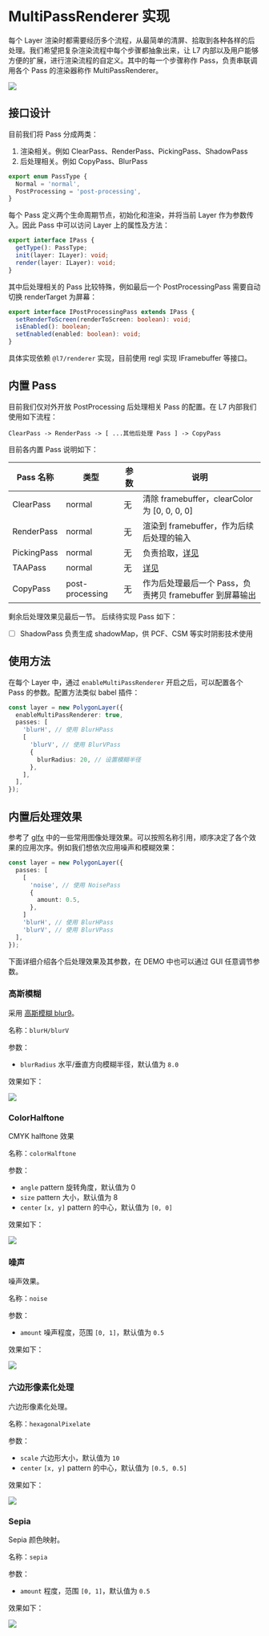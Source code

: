 # MultiPassRenderer 实现

每个 Layer 渲染时都需要经历多个流程，从最简单的清屏、拾取到各种各样的后处理。我们希望把复杂渲染流程中每个步骤都抽象出来，让 L7 内部以及用户能够方便的扩展，进行渲染流程的自定义。其中的每一个步骤称作 Pass，负责串联调用各个 Pass 的渲染器称作 MultiPassRenderer。

![](./screenshots/blurpass.png)

## 接口设计

目前我们将 Pass 分成两类：
  1. 渲染相关。例如 ClearPass、RenderPass、PickingPass、ShadowPass
  2. 后处理相关。例如 CopyPass、BlurPass

```typescript
export enum PassType {
  Normal = 'normal',
  PostProcessing = 'post-processing',
}
```

每个 Pass 定义两个生命周期节点，初始化和渲染，并将当前 Layer 作为参数传入。因此 Pass 中可以访问 Layer 上的属性及方法：
```typescript
export interface IPass {
  getType(): PassType;
  init(layer: ILayer): void;
  render(layer: ILayer): void;
}
```

其中后处理相关的 Pass 比较特殊，例如最后一个 PostProcessingPass 需要自动切换 renderTarget 为屏幕：
```typescript
export interface IPostProcessingPass extends IPass {
  setRenderToScreen(renderToScreen: boolean): void;
  isEnabled(): boolean;
  setEnabled(enabled: boolean): void;
}
```

具体实现依赖 `@l7/renderer` 实现，目前使用 regl 实现 IFramebuffer 等接口。

## 内置 Pass

目前我们仅对外开放 PostProcessing 后处理相关 Pass 的配置。在 L7 内部我们使用如下流程：
```
ClearPass -> RenderPass -> [ ...其他后处理 Pass ] -> CopyPass
```

目前各内置 Pass 说明如下：

| Pass 名称 | 类型 | 参数 | 说明 |
| -------- | --- | ------------- | --------- |
| ClearPass  | normal | 无 | 清除 framebuffer，clearColor 为 [0, 0, 0, 0] |
| RenderPass | normal | 无 | 渲染到 framebuffer，作为后续后处理的输入 |
| PickingPass | normal | 无 | 负责拾取，[详见](./PixelPickingEngine.md) |
| TAAPass | normal | 无 | [详见](./TAA.md) |
| CopyPass   | post-processing | 无 | 作为后处理最后一个 Pass，负责拷贝 framebuffer 到屏幕输出 |

剩余后处理效果见最后一节。
后续待实现 Pass 如下：

- [ ] ShadowPass 负责生成 shadowMap，供 PCF、CSM 等实时阴影技术使用

## 使用方法

在每个 Layer 中，通过 `enableMultiPassRenderer` 开启之后，可以配置各个 Pass 的参数。配置方法类似 babel 插件：
```typescript
const layer = new PolygonLayer({
  enableMultiPassRenderer: true,
  passes: [
    'blurH', // 使用 BlurHPass
    [
      'blurV', // 使用 BlurVPass
      {
        blurRadius: 20, // 设置模糊半径
      },
    ],
  ],
});
```

## 内置后处理效果

参考了 [glfx](https://github.com/evanw/glfx.js) 中的一些常用图像处理效果。可以按照名称引用，顺序决定了各个效果的应用次序。例如我们想依次应用噪声和模糊效果：

```typescript
const layer = new PolygonLayer({
  passes: [
    [
      'noise', // 使用 NoisePass
      {
        amount: 0.5,
      },
    ]
    'blurH', // 使用 BlurHPass
    'blurV', // 使用 BlurVPass
  ],
});
```

下面详细介绍各个后处理效果及其参数，在 DEMO 中也可以通过 GUI 任意调节参数。

### 高斯模糊

采用 [高斯模糊 blur9](https://github.com/Jam3/glsl-fast-gaussian-blur/blob/master/9.glsl)。

名称：`blurH/blurV`

参数：
* `blurRadius` 水平/垂直方向模糊半径，默认值为 `8.0`

效果如下：

![](./screenshots/blurpass.png)

### ColorHalftone

CMYK halftone 效果

名称：`colorHalftone`

参数：
* `angle` pattern 旋转角度，默认值为 0
* `size` pattern 大小，默认值为 8
* `center` `[x, y]` pattern 的中心，默认值为 `[0, 0]`

效果如下：

![](./screenshots/halftone.png)

### 噪声

噪声效果。

名称：`noise`

参数：
* `amount` 噪声程度，范围 `[0, 1]`，默认值为 `0.5`

效果如下：

![](./screenshots/noise.png)

### 六边形像素化处理

六边形像素化处理。

名称：`hexagonalPixelate`

参数：
* `scale` 六边形大小，默认值为 `10`
* `center` `[x, y]` pattern 的中心，默认值为 `[0.5, 0.5]`

效果如下：

![](./screenshots/hexagonalPixelate.png)

### Sepia

Sepia 颜色映射。

名称：`sepia`

参数：
* `amount` 程度，范围 `[0, 1]`，默认值为 `0.5`

效果如下：

![](./screenshots/sepia.png)
